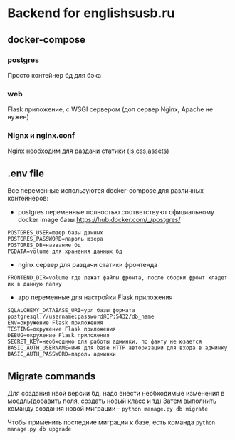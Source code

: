 # Backend for englishsusb.ru

## docker-compose

### postgres
Просто контейнер бд для бэка

### web
Flask приложение, с WSGI сервером (доп сервер Nginx, Apache не нужен)

### Nignx и nginx.conf
Nginx необходим для раздачи статики (js,css,assets)

## .env file
Все переменные используются docker-compose для различных контейнеров:

- postgres переменные полностью соответствуют официальному docker image базы https://hub.docker.com/_/postgres/
```
POSTGRES_USER=юзер базы данных 
POSTGRES_PASSWORD=пароль юзера
POSTGRES_DB=название бд
PGDATA=volume для хранения данных бд
```
- nginx сервер для раздачи статики фронтенда
```
FRONTEND_DIR=volume где лежат файлы фронта, после сборки фронт кладет их в данную папку
```
- app переменные для настройки Flask приложения
```
SQLALCHEMY_DATABASE_URI=урл базы формата postgresql://username:password@IP:5432/db_name
ENV=окружение Flask приложения
TESTING=окружение Flask приложения
DEBUG=окружение Flask приложения
SECRET_KEY=необходимо для работы админки, по факту не юзается
BASIC_AUTH_USERNAME=имя для base HTTP авторизации для входа в админку
BASIC_AUTH_PASSWORD=пароль админки
```

## Migrate commands

Для создания нвой версии бд, надо внести необходимые изменения в моедль(добавить поля, создать новый класс и тд)
Затем выполнить команду создания новой миграции - ``python manage.py db migrate``

Чтобы применить последние миграции к базе, есть команда ``python manage.py db upgrade``
